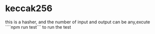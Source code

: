 # keccak256
this is a hasher, and the number of input and output can be any,excute ````npm run test``` to run the test
